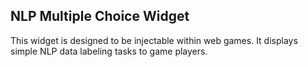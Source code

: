 ## NLP Multiple Choice Widget

This widget is designed to be injectable within web games. It displays simple NLP data labeling tasks to game players.
